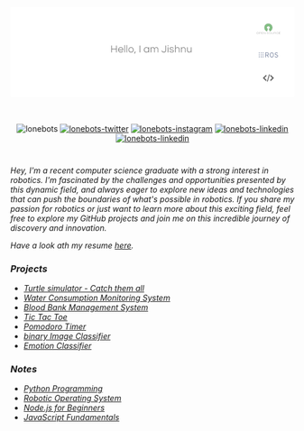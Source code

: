[![GitHub Banner - Jishnu Suresh](lonebotsbg_background_removed.png)](https://twitter.com/intent/follow?screen_name=lonebots)

<br/>
<!--<p font-size="bolder" align="center"><a href="https://lonebots.github.io"> Let's Explore! </a></p>-->

<div align="center">

<!--GITHUBSTAT STREAK
[![GitHub Streak](http://github-readme-streak-stats.herokuapp.com?user=lonebots&theme=tokyonight&hide_border=true&date_format=j%20M%5B%20Y%5D)](https://git.io/streak-stats)-->

<!--GITHUB CONTRIBUTE SNAKE
![github contribution grid snake animation](https://raw.githubusercontent.com/lonebots/lonebots/output/github-contribution-grid-snake-dark.svg#gh-dark-mode-only)![github contribution grid snake animation](https://raw.githubusercontent.com/lonebots/lonebots/output/github-contribution-grid-snake.svg#gh-light-mode-only)-->
</div>

<p align="center"> 
<img src="https://komarev.com/ghpvc/?username=lonebots&label=Profile%20views&color=0e75b6&style=for-the-badge" alt="lonebots" />
<a href="https://twitter.com/intent/follow?screen_name=lonebots" target="__blank"><img src="https://img.shields.io/twitter/follow/lonebots?logo=twitter&color=0e75b6&style=for-the-badge" alt="lonebots-twitter"/></a>
<a href="https://instagram.com/lonebots" target="__blank"><img src="https://img.shields.io/badge/instagram-E4405F?style=for-the-badge&logo=instagram&logoColor=white" alt="lonebots-instagram"/></a>
<a href="https://linkedin.com/in/lonebots" target="__blank"><img src="https://img.shields.io/badge/linkedin-%230077B5.svg?style=for-the-badge&logo=linkedin&logoColor=white" alt="lonebots-linkedin"/></a>
<a href="mailto:jishnusurajila@gmail.com?subject=Hey%20Jishnu,%20you%20are%20awesome" target="__blank"><img src="https://img.shields.io/badge/Gmail-D14836?style=for-the-badge" alt="lonebots-linkedin"/></a>
</p>    
    
<!--
<a href="https://www.buymeacoffee.com/lonebots" target="__blank"><img src="https://img.buymeacoffee.com/button-api/?text=Buy me a coffee&emoji=&slug=lonebots&button_colour=f6d32d&font_colour=000000&font_family=Poppins&outline_colour=000000&coffee_colour=FFDD00" /></a>
-->

#
<i>
Hey, I'm a recent computer science graduate with a strong interest in robotics. I'm fascinated by the challenges and opportunities presented by this dynamic field, and always eager to explore new ideas and technologies that can push the boundaries of what's possible in robotics. If you share my passion for robotics or just want to learn more about this exciting field, feel free to explore my GitHub projects and join me on this incredible journey of discovery and innovation.

Have a look ath my resume [here](https://drive.google.com/file/d/1vS2oqIQ17ohhufTjnoDYRX6DEhJIVoZi/view?usp=drive_link).    
    
### Projects

<!-- ### Robotics or IoT  -->
<!-- ### Full Stack Development  -->
<!-- ### Machine Learning -->
- [Turtle simulator - Catch them all](https://github.com/lonebots/turtlesim-catch-them-all)
- [Water Consumption Monitoring System](https://github.com/lonebots/water-meter-project)
- [Blood Bank Management System](https://github.com/lonebots/blood-bank-app)
- [Tic Tac Toe](https://github.com/lonebots/tic-tac-toe)
- [Pomodoro Timer](https://github.com/lonebots/pomodoro-timer-app)
- [binary Image Classifier](https://github.com/lonebots/emotion-classifier)
- [Emotion Classifier](https://github.com/lonebots/emotion-classifier)

### Notes

- [Python Programming](https://github.com/lonebots/python-programming)
- [Robotic Operating System](https://github.com/lonebots/ros2) 
- [Node.js for Beginners](nodejs-beginner) 
- [JavaScript Fundamentals](https://github.com/lonebots/javascript-fundamentals)

</i>

<!-- reade me status and star tracker
![My github stats](https://github-readme-stats.vercel.app/api?username=lonebots&show_icons=true&theme=tokyonight&count_private=true&include_all_commits=true)
[![Top Langs](https://github-readme-stats.vercel.app/api/top-langs/?username=lonebots&layout=compact&theme=transparent)](https://github.com/soorajbhskrn)
-->

